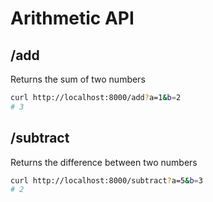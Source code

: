 # Arithmetic API

## /add

Returns the sum of two numbers

```bash
curl http://localhost:8000/add?a=1&b=2
# 3
```

## /subtract

Returns the difference between two numbers

```bash
curl http://localhost:8000/subtract?a=5&b=3
# 2
```
